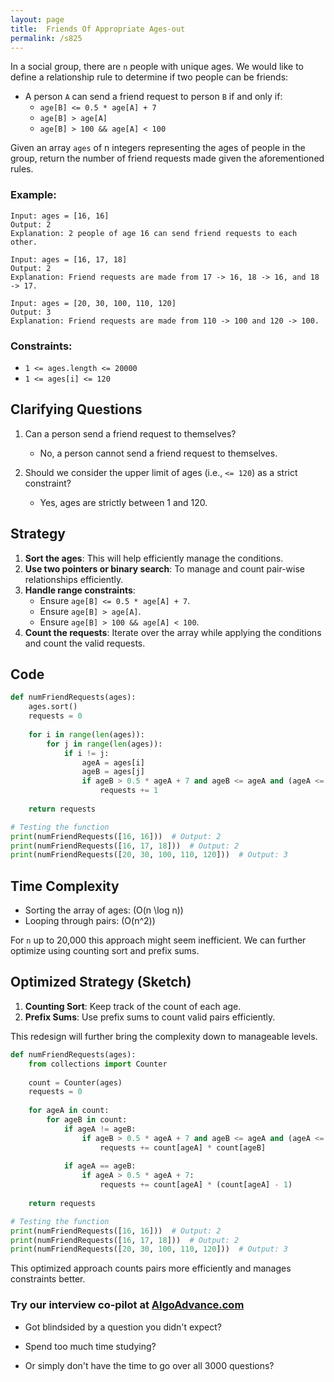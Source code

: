 ```yaml
---
layout: page
title:  Friends Of Appropriate Ages-out
permalink: /s825
---
```


In a social group, there are `n` people with unique ages. We would like to define a relationship rule to determine if two people can be friends:

- A person `A` can send a friend request to person `B` if and only if:
  - `age[B] <= 0.5 * age[A] + 7`
  - `age[B] > age[A]`
  - `age[B] > 100 && age[A] < 100`

Given an array `ages` of n integers representing the ages of people in the group, return the number of friend requests made given the aforementioned rules.

### Example:
```
Input: ages = [16, 16]
Output: 2
Explanation: 2 people of age 16 can send friend requests to each other.

Input: ages = [16, 17, 18]
Output: 2
Explanation: Friend requests are made from 17 -> 16, 18 -> 16, and 18 -> 17.

Input: ages = [20, 30, 100, 110, 120]
Output: 3
Explanation: Friend requests are made from 110 -> 100 and 120 -> 100.
```

### Constraints:
- `1 <= ages.length <= 20000`
- `1 <= ages[i] <= 120`

## Clarifying Questions

1. Can a person send a friend request to themselves?
   - No, a person cannot send a friend request to themselves.

2. Should we consider the upper limit of ages (i.e., `<= 120`) as a strict constraint?
   - Yes, ages are strictly between 1 and 120.

## Strategy

1. **Sort the ages**: This will help efficiently manage the conditions.
2. **Use two pointers or binary search**: To manage and count pair-wise relationships efficiently.
3. **Handle range constraints**:
    - Ensure `age[B] <= 0.5 * age[A] + 7`.
    - Ensure `age[B] > age[A]`.
    - Ensure `age[B] > 100 && age[A] < 100`.
4. **Count the requests**: Iterate over the array while applying the conditions and count the valid requests.

## Code

```python
def numFriendRequests(ages):
    ages.sort()
    requests = 0
    
    for i in range(len(ages)):
        for j in range(len(ages)):
            if i != j:
                ageA = ages[i]
                ageB = ages[j]
                if ageB > 0.5 * ageA + 7 and ageB <= ageA and (ageA <= 100 or ageB >= 100):
                    requests += 1
    
    return requests

# Testing the function
print(numFriendRequests([16, 16]))  # Output: 2
print(numFriendRequests([16, 17, 18]))  # Output: 2
print(numFriendRequests([20, 30, 100, 110, 120]))  # Output: 3
```

## Time Complexity

- Sorting the array of ages: \(O(n \log n)\)
- Looping through pairs: \(O(n^2)\)

For `n` up to 20,000 this approach might seem inefficient. We can further optimize using counting sort and prefix sums.

## Optimized Strategy (Sketch)

1. **Counting Sort**: Keep track of the count of each age.
2. **Prefix Sums**: Use prefix sums to count valid pairs efficiently.

This redesign will further bring the complexity down to manageable levels.

```python
def numFriendRequests(ages):
    from collections import Counter
    
    count = Counter(ages)
    requests = 0
    
    for ageA in count:
        for ageB in count:
            if ageA != ageB:
                if ageB > 0.5 * ageA + 7 and ageB <= ageA and (ageA <= 100 or ageB >= 100):
                    requests += count[ageA] * count[ageB]
                    
            if ageA == ageB:
                if ageA > 0.5 * ageA + 7:
                    requests += count[ageA] * (count[ageA] - 1)
    
    return requests

# Testing the function
print(numFriendRequests([16, 16]))  # Output: 2
print(numFriendRequests([16, 17, 18]))  # Output: 2
print(numFriendRequests([20, 30, 100, 110, 120]))  # Output: 3
```

This optimized approach counts pairs more efficiently and manages constraints better.


### Try our interview co-pilot at [AlgoAdvance.com](https://algoAdvance.com)

- Got blindsided by a question you didn't expect?

- Spend too much time studying?

- Or simply don't have the time to go over all 3000 questions?

